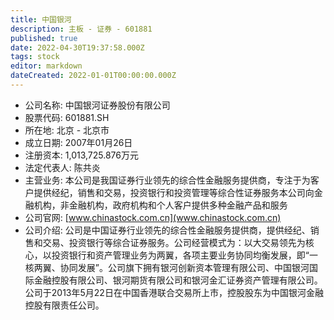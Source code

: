 ```yaml
---
title: 中国银河
description: 主板 - 证券 - 601881
published: true
date: 2022-04-30T19:37:58.000Z
tags: stock
editor: markdown
dateCreated: 2022-01-01T00:00:00.000Z
---
```


- 公司名称: 中国银河证券股份有限公司
- 股票代码: 601881.SH
- 所在地: 北京 - 北京市
- 成立日期: 2007年01月26日
- 注册资本: 1,013,725.876万元
- 法定代表人: 陈共炎
- 主营业务: 本公司是我国证券行业领先的综合性金融服务提供商，专注于为客户提供经纪，销售和交易，投资银行和投资管理等综合性证券服务本公司向金融机构，非金融机构，政府机构和个人客户提供多种金融产品和服务
- 公司官网: [www.chinastock.com.cn](www.chinastock.com.cn)
- 公司介绍: 公司是中国证券行业领先的综合性金融服务提供商，提供经纪、销售和交易、投资银行等综合证券服务。公司经营模式为：以大交易领先为核心，以投资银行和资产管理业务为两翼，各项主要业务协同均衡发展，即“一核两翼、协同发展”。公司旗下拥有银河创新资本管理有限公司、中国银河国际金融控股有限公司、银河期货有限公司和银河金汇证券资产管理有限公司。公司于2013年5月22日在中国香港联合交易所上市，控股股东为中国银河金融控股有限责任公司。


